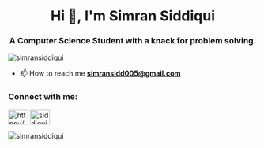 <!--[![@simransiddiqui's Holopin board](https://holopin.me/simransiddiqui)](https://holopin.io/@simransiddiqui)-->
<h1 align="center">Hi 👋, I'm Simran Siddiqui</h1>
<h3 align="center">A Computer Science Student with a knack for problem solving.</h3>

<p align="left"> <img src="https://komarev.com/ghpvc/?username=simransiddiqui&label=Profile%20views&color=0e75b6&style=flat" alt="simransiddiqui" /> </p>

- 📫 How to reach me **simransidd005@gmail.com**

<h3 align="left">Connect with me:</h3>
<p align="left">
<a href="https://linkedin.com/in/https://www.linkedin.com/in/simran-siddiqui-9a03a71a3/" target="blank"><img align="center" src="https://raw.githubusercontent.com/rahuldkjain/github-profile-readme-generator/master/src/images/icons/Social/linked-in-alt.svg" alt="https://www.linkedin.com/in/simran-siddiqui-9a03a71a3/" height="30" width="40" /></a>
<a href="https://www.leetcode.com/simrunn" target="blank"><img align="center" src="https://raw.githubusercontent.com/rahuldkjain/github-profile-readme-generator/master/src/images/icons/Social/leet-code.svg" alt="siddiqui_simr" height="30" width="40" /></a>
</p>


<p><img align="center" src="https://github-readme-streak-stats.herokuapp.com/?user=simransiddiqui&" alt="simransiddiqui" /></p>
